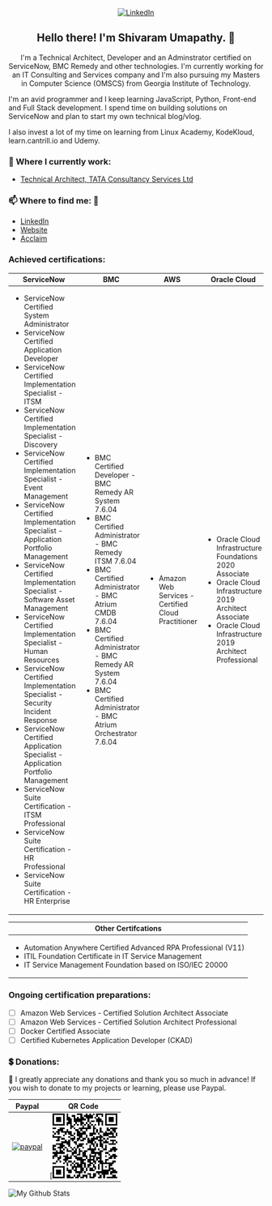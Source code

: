 <p align="center">
	<a href="https://www.linkedin.com/in/shivaramumapathy"><img src="https://img.shields.io/badge/LinkedIn--_.svg?style=social&logo=linkedin" alt="LinkedIn"></a>
</p>

<h2 align="center">Hello there! I'm Shivaram Umapathy. 👋 </h2>
<p align="center">I'm a Technical Architect, Developer and an Adminstrator certified on ServiceNow, BMC Remedy and other technologies.
I'm currently working for an IT Consulting and Services company and I'm also pursuing my Masters in Computer Science (OMSCS) from Georgia Institute of Technology.

I'm an avid programmer and I keep learning JavaScript, Python, Front-end and Full Stack development. I spend time on building solutions on ServiceNow and plan to start my own technical blog/vlog.

I also invest a lot of my time on learning from Linux Academy, KodeKloud, learn.cantrill.io and Udemy.</p>

### 💼 Where I currently work:
- [Technical Architect, TATA Consultancy Services Ltd](https://tcs.com/)

### 📫 Where to find me: 🔗
- [LinkedIn](https://linkedin.com/in/shivaramumapathy)
- [Website](https://shivaramumapathy.com)
- [Acclaim](https://www.youracclaim.com/users/shivaram-umapathy)

### Achieved certifications:
| ServiceNow | BMC | AWS | Oracle Cloud | DevOps |
| ---------- | --- | --- | ------------ | ------ |
|<ul><li>ServiceNow Certified System Administrator</li><li>ServiceNow Certified Application Developer</li><li>ServiceNow Certified Implementation Specialist - ITSM</li><li>ServiceNow Certified Implementation Specialist - Discovery</li><li>ServiceNow Certified Implementation Specialist - Event Management</li><li>ServiceNow Certified Implementation Specialist - Application Portfolio Management</li><li>ServiceNow Certified Implementation Specialist - Software Asset Management</li><li>ServiceNow Certified Implementation Specialist - Human Resources</li><li>ServiceNow Certified Implementation Specialist - Security Incident Response</li><li>ServiceNow Certified Application Specialist - Application Portfolio Management</li><li>ServiceNow Suite Certification - ITSM Professional</li><li>ServiceNow Suite Certification - HR Professional</li><li>ServiceNow Suite Certification - HR Enterprise</li></ul>|<ul><li>BMC Certified Developer - BMC Remedy AR System 7.6.04</li><li>BMC Certified Administrator - BMC Remedy ITSM 7.6.04</li><li>BMC Certified Administrator - BMC Atrium CMDB 7.6.04</li><li>BMC Certified Administrator - BMC Remedy AR System 7.6.04</li><li>BMC Certified Administrator - BMC Atrium Orchestrator 7.6.04</li></ul>|<ul><li>Amazon Web Services - Certified Cloud Practitioner</li></ul>|<ul><li>Oracle Cloud Infrastructure Foundations 2020 Associate</li><li>Oracle Cloud Infrastructure 2019 Architect Associate</li><li>Oracle Cloud Infrastructure 2019 Architect Professional</li></ul>|| 

| Other Certifcations |
| ---------- |
| <ul><li>Automation Anywhere Certified Advanced RPA Professional (V11)</li><li>ITIL Foundation Certificate in IT Service Management</li><li>IT Service Management Foundation based on ISO/IEC 20000</li></ul>|

### Ongoing certification preparations:

- [ ] Amazon Web Services - Certified Solution Architect Associate 
- [ ] Amazon Web Services - Certified Solution Architect Professional
- [ ] Docker Certified Associate
- [ ] Certified Kubernetes Application Developer (CKAD)

### :heavy_dollar_sign: Donations:

:pray: I greatly appreciate any donations and thank you so much in advance!
If you wish to donate to my projects or learning, please use Paypal.

| Paypal | QR Code |
| ------ | ------- |
| [![paypal](https://www.paypalobjects.com/en_US/i/btn/btn_donateCC_LG.gif)](https://www.paypal.com/cgi-bin/webscr?cmd=_donations&business=PHMPE6PV5TZE4&currency_code=USD) |  <center>[![](https://github.com/shivaramumapathy/shivaramumapathy/blob/main/QR%20Code.png)</center> |


![My Github Stats](https://github-readme-stats.vercel.app/api?username=shivaramumapathy&show_icons=true&theme=radical)
